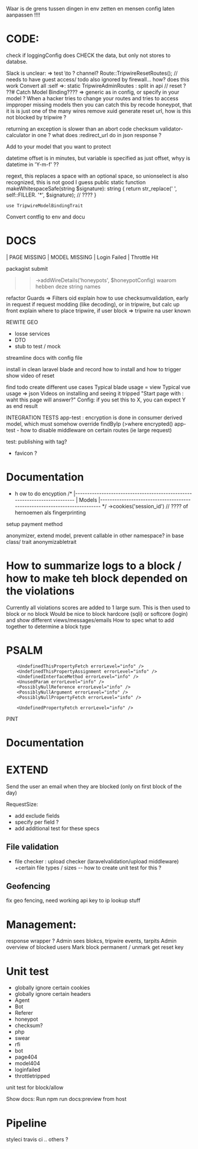 Waar is de grens tussen dingen in env zetten en mensen config laten aanpassen !!!!

# CODE:

check if loggingConfig does CHECK the data, but only not stores to databse.

Slack is unclear: => test \to ? channel?
Route::TripwireResetRoutes();   // needs to have guest access/ todo also ignored by firewall... how? does this work
Convert all :self =>: static
TripwireAdminRoutes : split in api // reset ?
??# Catch Model Binding???? => generic as in config, or specify in your model ?
When a hacker tries to change your routes and tries to access impproper missing models then you can catch this by
recode honeypot, that it is is just one of the many wires
remove xuid
generate reset url, how is this not blocked by tripwire ?

returning an exception is slower than an abort code
checksum validator-calculator in one ?
what does :redirect_url do in json response ?

Add to your model that you want to protect

datetime offset is in minutes, but variable is specified as just offset, whyy is datetime in 'Y-m-f' ?? 

regext, this replaces a space with an optional space, so unionselect is also recognized, this is not good I guess
    public static function makeWhitespaceSafe(string $signature): string
    {
        return str_replace(' ', self::FILLER. '*', $signature); // ????
    }


```
use TripwireModelBindingTrait
```
Convert contfig to env and docu

# DOCS
| PAGE MISSING
| MODEL MISSING
| Login Failed
| Throttle Hit

packagist submit

>>    ->addWireDetails('honeypots', $honeypotConfig) waarom hebben deze string names

refactor Guards => Filters oid
explain how to use checksumvalidation, early in request if request modding (like decoding),
or in tripwire, but calc up front
explain where to place tripwire, if user block => tripwire na user known


REWITE GEO
- losse services
- DTO
- stub to test / mock



streamline docs with config file

install in clean laravel blade and record how to install and how to trigger
show video of reset

find todo
create different use cases
Typical blade usage = view
Typical vue usage => json
Videos on installing and seeing it tripped
"Start page with : waht this page will answer?"
Config: if you set this to X, you can expect Y as end result


INTEGRATION TESTS
app-test : encryption is done in consumer derived model, which must somehow override findByIp (>where encrypted()
app-test - how to disable middleware on certain routes (ie large request)

test:
publishing with tag?

- favicon ?


# Documentation

- h ow to do encyption
    /*
    |--------------------------------------------------------------------------
    | Models
    |--------------------------------------------------------------------------
    */
    ->cookies('session_id') // ???? of hernoemen als fingerprinting

setup payment method

anonymizer, extend model, prevent callable in other namespace? in base class/ trait anonymizabletrait

# How to summarize logs to a block / how to make teh block depended on the violations
Currently all violations scores are added to 1 large sum. This is then used to block or no block
Would be nice to block hardcore (sqli) or softcore (login) and show different views/messages/emails
How to spec what to add together to determine a block type

# PSALM
        <UndefinedThisPropertyFetch errorLevel="info" />
        <UndefinedThisPropertyAssignment errorLevel="info" />
        <UndefinedInterfaceMethod errorLevel="info" />
        <UnusedParam errorLevel="info" />
        <PossiblyNullReference errorLevel="info" />
        <PossiblyNullArgument errorLevel="info" />
        <PossiblyNullPropertyFetch errorLevel="info" />

        <UndefinedPropertyFetch errorLevel="info" />

PINT

# Documentation 
# EXTEND
Send the user an email when they are blocked (only on first block of the day)

RequestSize:
- add exclude fields
- specify per field ?
- add additional test for these specs

## File validation
- file checker : upload checker (laravelvalidation/upload middleware) +certain file types / sizes
-- how to create unit test for this ?

## Geofencing
fix geo fencing, need working api key to ip lookup stuff

# Management:
response wrapper ?
Admin sees blokcs, tripwire events, tarpits
Admin overview of blocked users
Mark block permanent / unmark
get reset key

# Unit test
- globally ignore certain cookies
- globally ignore certain headers
- Agent
- Bot
- Referer
- honeypot
- checksum?
- php
- swear
- rfi
- bot
- page404
- model404
- loginfailed
- throttletripped

unit test for block/allow


Show docs:
Run npm run docs:preview from host

# Pipeline
styleci
travis ci
.. others ?
